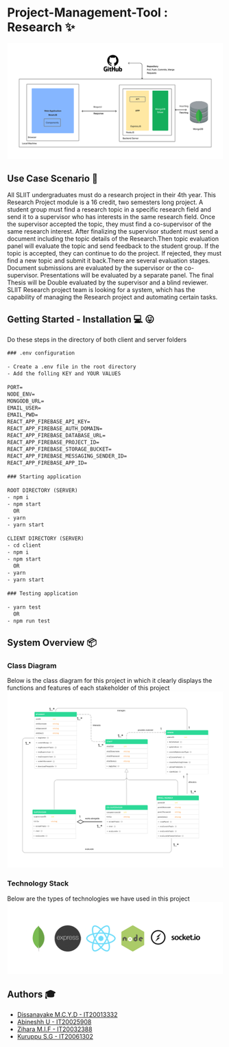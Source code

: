 # Project-Management-Tool : Research :sparkles:

![logo](images/architecture.png "logo")

## Use Case Scenario :palm_tree:

All SLIIT undergraduates must do a research project in their 4th year. This Research Project module is a 16 credit, two semesters long project. A student group must find a research topic in a specific research field and send it to a supervisor who has interests in the same research field. Once the supervisor accepted the topic, they must find a co-supervisor of the same research interest. After finalizing the supervisor student must send a document including the topic details of the Research.Then topic evaluation panel will evaluate the topic and send feedback to the student group. If the topic is accepted, they can continue to do the project. If rejected, they must find a new topic and submit it back.There are several evaluation stages. Document submissions are evaluated by the supervisor or the co-supervisor. Presentations will be evaluated by a separate panel. The final Thesis will be Double evaluated by the supervisor and a blind reviewer. SLIIT Research project team is looking for a system, which has the capability of managing the Research project and automating certain tasks.

## Getting Started - Installation :computer: :stuck_out_tongue:

Do these steps in the directory of both client and server folders

```
### .env configuration

- Create a .env file in the root directory
- Add the folling KEY and YOUR VALUES

PORT=
NODE_ENV=
MONGODB_URL=
EMAIL_USER=
EMAIL_PWD=
REACT_APP_FIREBASE_API_KEY=
REACT_APP_FIREBASE_AUTH_DOMAIN=
REACT_APP_FIREBASE_DATABASE_URL=
REACT_APP_FIREBASE_PROJECT_ID=
REACT_APP_FIREBASE_STORAGE_BUCKET=
REACT_APP_FIREBASE_MESSAGING_SENDER_ID=
REACT_APP_FIREBASE_APP_ID=

### Starting application

ROOT DIRECTORY (SERVER)
- npm i
- npm start 
  OR
- yarn
- yarn start 

CLIENT DIRECTORY (SERVER)
- cd client
- npm i
- npm start 
  OR
- yarn
- yarn start 

### Testing application

- yarn test
  OR
- npm run test

```



## System Overview :package:

### Class Diagram
Below is the class diagram for this project in which it clearly displays the functions and features of each stakeholder of this project
![classdiagram](images/classdiagram.png "classdiagram")

### Technology Stack
Below are the types of technologies we have used in this project
![technology](images/technology.png "technology")

## Authors :mortar_board:
- [Dissanayake M.C.Y.D  -  IT20013332](https://github.com/Chabbax)
- [Abineshh U  -  IT20025908](https://github.com/)
- [Zihara M.I.F  -  IT20032388](https://github.com/Zihara)
- [Kuruppu S.G  -  IT20061302](https://github.com/)


